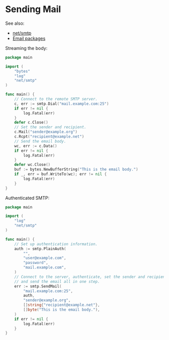 # Sending Mail

See also:
* [net/smtp](http://golang.org/pkg/net/smtp/)
* [Email packages](https://github.com/golang/go/wiki/Projects#email)

Streaming the body:

```go
package main

import (
	"bytes"
	"log"
	"net/smtp"
)

func main() {
	// Connect to the remote SMTP server.
	c, err := smtp.Dial("mail.example.com:25")
	if err != nil {
		log.Fatal(err)
	}
	defer c.Close()
	// Set the sender and recipient.
	c.Mail("sender@example.org")
	c.Rcpt("recipient@example.net")
	// Send the email body.
	wc, err := c.Data()
	if err != nil {
		log.Fatal(err)
	}
	defer wc.Close()
	buf := bytes.NewBufferString("This is the email body.")
	if _, err = buf.WriteTo(wc); err != nil {
		log.Fatal(err)
	}
}
```

Authenticated SMTP:

```go
package main

import (
	"log"
	"net/smtp"
)

func main() {
	// Set up authentication information.
	auth := smtp.PlainAuth(
		"",
		"user@example.com",
		"password",
		"mail.example.com",
	)
	// Connect to the server, authenticate, set the sender and recipient,
	// and send the email all in one step.
	err := smtp.SendMail(
		"mail.example.com:25",
		auth,
		"sender@example.org",
		[]string{"recipient@example.net"},
		[]byte("This is the email body."),
	)
	if err != nil {
		log.Fatal(err)
	}
}
```